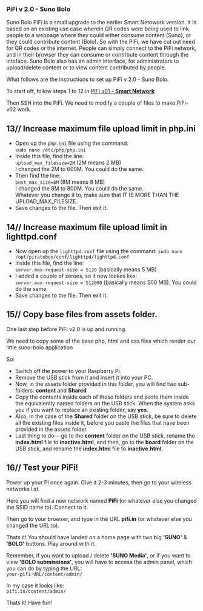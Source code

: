 ### PiFi v 2.0 - Suno Bolo
Suno Bolo PiFi is a small upgrade to the earlier Smart Netowork version. It is based on an existing use case wherein QR codes were being used to link people to a webpage where they could either consume content (Suno), or they could contribute content (Bolo). So with the PiFi, we have cut out need for QR codes or the internet. People can simply connect to the PiFi network, and in their browser they can consume or contribute content through the inteface. Suno Bolo also has an admin interface, for administrators to upload/delete content or to view content contributed by people.

What follows are the instructions to set up PiFi v 2.0 - Suno Bolo.

To start off, follow steps 1 to 12 in <a href="https://github.com/silvergravel/PiFi/tree/master/v01-smart_network" target="_blank">PiFi v01 - <strong>Smart Network</strong></a><br>

Then SSH into the PiFi. We need to modify a couple of files to make PiFi-v02 work.

## 13// Increase maximum file upload limit in php.ini

- Open up the `php.ini` file using the command:<br>
`sudo nano /etc/php/php.ini`
- Inside this file, find the line:<br>
`upload_max_filesize=2M` (2M means 2 MB)<br>
I changed the 2M to 600M. You could do the same.
- Then find the line:<br>
`post_max_size=8M` (8M means 8 MB)<br>
I changed the 8M to 800M. You could do the same.<br>
Whatever you change it to, make sure that IT IS MORE THAN THE UPLOAD_MAX_FILESIZE.
- Save changes to the file. Then exit it.


## 14// Increase maximum file upload limit in lighttpd.conf

- Now open up the `lighttpd.conf` file using the command:
`sudo nano /opt/piratebox/conf/lighttpd/lighttpd.conf`<br>
- Inside this file, find the line:<br>
`server.max-request-size = 5120` (basically means 5 MB)
- I added a couple of zeroes, so it now lookes like:<br>
`server.max-request-size = 512000` (basically means 500 MB). You could do the same.
- Save changes to the file. Then exit it.


## 15// Copy base files from assets folder.
One last step before PiFi v2.0 is up and running. 

We need to copy some of the base php, html and css files which render our little suno-bolo application

So:
- Switch off the power to your Raspberry Pi. 
- Remove the USB stick from it and insert it into your PC.
- Now, in the assets folder provided in this folder, you will find two sub-folders: **content** and **Shared**
- Copy the contents inside each of these folders and paste them inside the equivalently named folders on the USB stick. When the system asks you if you want to replace an existing folder, say **yes**.
- Also, in the case of the **Shared** folder on the USB stick, be sure to delete all the existing files inside it, before you paste the files that have been provided in the assets folder.
- Last thing to do— go to the **content** folder on the USB stick, rename the **index.html** file to **inactive.html**, and then, go to the **board** folder on the USB stick, and rename the **index.html** file to **inactive.html**.

## 16// Test your PiFi!
Power up your Pi once again. Give it 2-3 minutes, then go to your wireless networks list.

Here you will find a new network named **PiFi** (or whatever else you changed the SSID name to). Connect to it.

Then go to your browser, and type in the URL **pifi.in** (or whatever else you changed the URL to).

Thats it! You should have landed on a home page with two big **'SUNO'** & **'BOLO'** buttons. Play around with it.

Remember, if you want to upload / delete **'SUNO Media'**, or if you want to view **'BOLO submissions'**, you will have to access the admin panel, which you can do by typing the URL:<br> 
`your-pifi-URL/content/admin/`<br>

In my case it looks like:<br>
`pifi.in/content/admin/`<br>

Thats it! Have fun!
